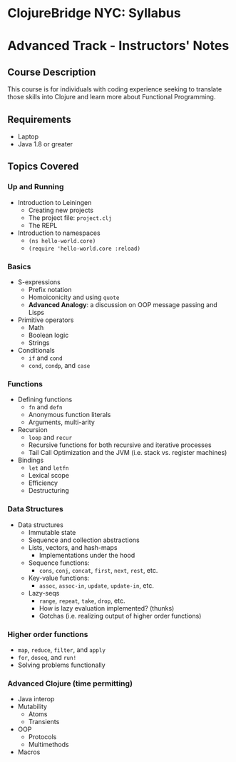 # ClojureBridge NYC: Syllabus
# Advanced Track - Instructors' Notes

## Course Description

This course is for individuals with coding experience seeking to translate those skills into Clojure and learn more about Functional Programming.

## Requirements

+ Laptop
+ Java 1.8 or greater

## Topics Covered

### Up and Running

+ Introduction to Leiningen
  + Creating new projects
  + The project file: `project.clj`
  + The REPL
+ Introduction to namespaces
  + `(ns hello-world.core)`
  + `(require 'hello-world.core :reload)`

### Basics

+ S-expressions
  + Prefix notation
  + Homoiconicity and using `quote`
  + **Advanced Analogy**: a discussion on OOP message passing and Lisps
+ Primitive operators
  + Math
  + Boolean logic
  + Strings
+ Conditionals
  + `if` and `cond`
  + `cond`, `condp`, and `case`
  
### Functions

+ Defining functions
  + `fn` and `defn`
  + Anonymous function literals
  + Arguments, multi-arity
+ Recursion
  + `loop` and `recur`
  + Recursive functions for both recursive and iterative processes
  + Tail Call Optimization and the JVM (i.e. stack vs. register machines)
+ Bindings
  + `let` and `letfn`
  + Lexical scope
  + Efficiency
  + Destructuring
  
### Data Structures

+ Data structures
  + Immutable state
  + Sequence and collection abstractions
  + Lists, vectors, and hash-maps
    + Implementations under the hood
  + Sequence functions:
    + `cons`, `conj`, `concat`, `first`, `next`, `rest`, etc.
  + Key-value functions: 
    + `assoc`, `assoc-in`, `update`, `update-in`, etc.
  + Lazy-seqs
    + `range`, `repeat`, `take`, `drop`, etc.
    + How is lazy evaluation implemented? (thunks)
    + Gotchas (i.e. realizing output of higher order functions)
   
### Higher order functions

  + `map`, `reduce`, `filter`, and `apply`
  + `for`, `doseq`, and `run!`
  + Solving problems functionally

### Advanced Clojure (time permitting)

+ Java interop
+ Mutability
  + Atoms
  + Transients
+ OOP
  + Protocols
  + Multimethods
+ Macros
